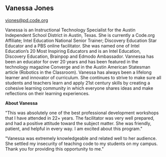## Vanessa Jones


[vjones@pd.code.org](mailto:vjones@pd.code.org)

Vanessa is an Instructional Technology Specialist for the Austin Independent School District in Austin, Texas. She is currently a Code.org Affiliate; Intel Education National Senior Trainer; Discovery Education Star Educator and a PBS online facilitator. She was named one of Intel Education’s 20 Most Inspiring Educators and is an Intel Education, Discovery Education, Brainpop and Edmodo Ambassador. Vannessa has been an educator for over 20 years and has been featured in the technology magazine Converge and in the Austin American Statesman article (Robotics in the Classroom). Vanessa has always been a lifelong learner and innovator of curriculum. She continues to strive to make sure all students and teachers learn and apply 21st century skills by creating a cohesive learning community in which everyone shares ideas and make reflections on their learning experiences. 

**About Vanessa**

"This was absolutely one of the best professional development workshops 
that I have attended in 22+ years. The facilitator was very well prepared, 
and had a positive attitude toward the subject matter. She was friendly, 
patient, and helpful in every way. I am excited about this program." 

"Vanessa was extremely knowledgeable and related well to her audience. She 
settled my insecurity of teaching code to my students on my campus. Thank 
you for providing this opportunity to me." 